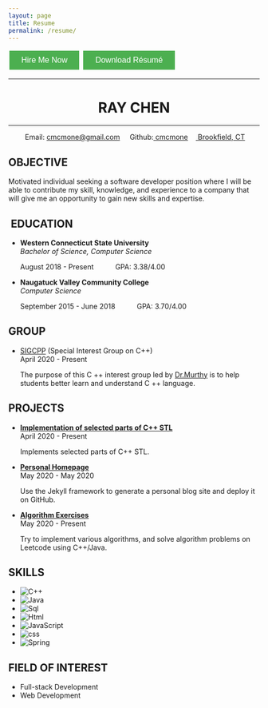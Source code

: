 ```yaml
---
layout: page
title: Resume
permalink: /resume/
---
```


<button type="button" class="button" onclick="window.location.href='mailto: cmcmone@gmail.com'">Hire Me Now</button>
<button type="button" class="button disabled">Download Résumé</button>

---

# **<center> RAY CHEN </center>**  

---

<center>
<i class="fas fa-envelope"></i>&nbsp;Email:
<a href = "mailto: cmcmone@gmail.com">cmcmone@gmail.com</a>&nbsp;&nbsp;&nbsp;
<i class="fab fa-github"></i>&nbsp;Github:<a href = "https://github.com/cmcmone">&nbsp;cmcmone</a>&nbsp;&nbsp;&nbsp;
<i class="fas fa-map-marker-alt"></i>
<a href = "https://goo.gl/maps/V3HWryuJ7npc9Wbx6">&nbsp;Brookfield, CT</a>
</center>

## **<i class="fas fa-crosshairs"></i> OBJECTIVE**  

Motivated individual seeking a software developer position where I will be able to contribute my skill, knowledge, and experience to a company that will give me an opportunity to gain new skills and expertise.

## **<i class="fas fa-graduation-cap"></i>&nbsp;EDUCATION**

- **<i class="fas fa-university"></i> Western Connecticut State University**  
    *Bachelor of Science, Computer Science*  

    <i class="fas fa-calendar-alt"></i> August 2018 - Present&nbsp;&nbsp;&nbsp;&nbsp;&nbsp;&nbsp;&nbsp;&nbsp;&nbsp;&nbsp;<i class="fas fa-star"></i> GPA: 3.38/4.00

- **<i class="fas fa-university"></i> Naugatuck Valley Community College**  
  *Computer Science*  

  <i class="fas fa-calendar-alt"></i> September 2015 - June 2018&nbsp;&nbsp;&nbsp;&nbsp;&nbsp;&nbsp;&nbsp;&nbsp;&nbsp;&nbsp;<i class="fas fa-star"></i> GPA: 3.70/4.00  

## **<i class="fas fa-users"></i> GROUP**  

- <i class="fas fa-user-friends"></i> [SIGCPP](https://github.com/sigcpp) (Special Interest Group on C++)  
  <i class="fas fa-calendar-alt"></i> April 2020 - Present  

  The purpose of this C ++ interest group led by [Dr.Murthy](https://twitter.com/smurthys) is to help students better learn and understand C ++ language.

## **<i class="fas fa-th-list"></i> PROJECTS**  

- **<i class="fas fa-chalkboard-teacher"></i> [Implementation of selected parts of C++ STL](https://github.com/sigcpp/stl-lite)**  
<i class="fas fa-calendar-alt"></i> April 2020 - Present  

  Implements selected parts of C++ STL.

- **<i class="fab fa-chrome"></i> [Personal Homepage](https://github.com/cmcmone/cmcmone.github.com)**  
  <i class="fas fa-calendar-alt"></i> May 2020 - May 2020  

  Use the Jekyll framework to generate a personal blog site and deploy it on GitHub.

- **<i class="fas fa-tachometer-alt"></i> [Algorithm Exercises](https://github.com/cmcmone/Algorithm-Exercises)**  
  <i class="fas fa-calendar-alt"></i> May 2020 - Present  

  Try to implement various algorithms, and solve algorithm problems on Leetcode using C++/Java.

## **<i class="fas fa-cogs"></i> SKILLS**  

- ![C++](https://progress-bar.dev/50/?title=&nbsp;&nbsp;&nbsp;&nbsp;&nbsp;C%2B%2B&nbsp;&nbsp;&nbsp;&width=200)
- ![Java](https://progress-bar.dev/50/?title=&nbsp;&nbsp;&nbsp;&nbsp;&nbsp;JAVA&nbsp;&nbsp;&width=200)
- ![Sql](https://progress-bar.dev/50/?title=&nbsp;&nbsp;&nbsp;&nbsp;&nbsp;SQL&nbsp;&nbsp;&nbsp;&width=200)
- ![Html](https://progress-bar.dev/40/?title=&nbsp;&nbsp;&nbsp;&nbsp;&nbsp;HTML&nbsp;&nbsp;&width=200)
- ![JavaScript](https://progress-bar.dev/20/?title=JAVASCRIPT&nbsp;&width=200)
- ![css](https://progress-bar.dev/10/?title=&nbsp;&nbsp;&nbsp;&nbsp;&nbsp;CSS&nbsp;&nbsp;&nbsp;&width=200)
- ![Spring](https://progress-bar.dev/30/?title=&nbsp;&nbsp;&nbsp;&nbsp;SPRING&nbsp;&width=200)

## **<i class="fas fa-heart"></i> FIELD OF INTEREST**  

- Full-stack Development
- Web Development

<head>
  <style>
    .button {
      background-color: #4CAF50; /* Green */
      border: none;
      color: white;
      padding: 10px 24px;
      text-align: center;
      text-decoration: none;
      display: inline-block;
      font-size: 16px;
      margin: 4px 2px;
      cursor: pointer;
    }

    .disabled {
      opacity: 0.6;
      cursor: not-allowed;
    }
  </style>

  <script defer src="https://use.fontawesome.com/releases/v5.0.13/js/all.js"></script>  

  <script defer src="https://use.fontawesome.com/releases/v5.0.13/js/v4-shims.js"></script>  
</head> 
<link rel="stylesheet" href="https://use.fontawesome.com/releases/v5.0.13/css/all.css">